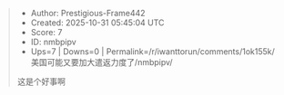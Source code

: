 > - Author: Prestigious-Frame442
> - Created: 2025-10-31 05:45:04 UTC
> - Score: 7
> - ID: nmbpipv
> - Ups=7 | Downs=0 | Permalink=/r/iwanttorun/comments/1ok155k/美国可能又要加大遣返力度了/nmbpipv/
>
> 这是个好事啊
